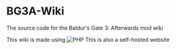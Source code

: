 # BG3A-Wiki
The source code for the Baldur's Gate 3: Afterwards mod wiki

This wiki is made using ![PHP](https://img.shields.io/badge/php-%23777BB4.svg?style=for-the-badge&logo=php&logoColor=white)
This is also a self-hosted website
